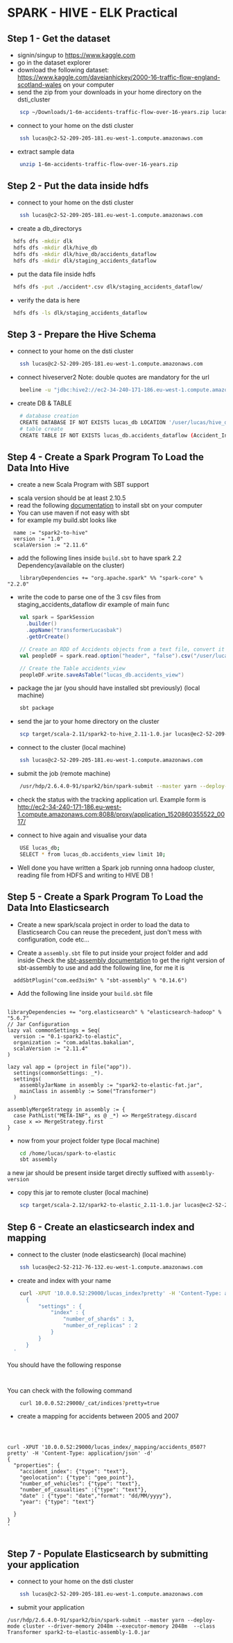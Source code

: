 
# SPARK - HIVE - ELK Practical

## Step 1 - Get the dataset

* signin/singup to https://www.kaggle.com
* go in the dataset explorer
* download the following dataset: https://www.kaggle.com/daveianhickey/2000-16-traffic-flow-england-scotland-wales on your computer
* send the zip from your downloads in your home directory on the dsti_cluster
```bash
    scp ~/Downloads/1-6m-accidents-traffic-flow-over-16-years.zip lucas@ec2-52-209-205-181.eu-west-1.compute.amazonaws.com:/home/lucas/
```
* connect to your home on the dsti cluster
```bash
    ssh lucas@c2-52-209-205-181.eu-west-1.compute.amazonaws.com
```
* extract sample data
```bash
    unzip 1-6m-accidents-traffic-flow-over-16-years.zip 
```

## Step 2 - Put the data inside hdfs

* connect to your home on the dsti cluster
```bash
    ssh lucas@c2-52-209-205-181.eu-west-1.compute.amazonaws.com
```

* create a db_directorys
```bash
  hdfs dfs -mkdir dlk
  hdfs dfs -mkdir dlk/hive_db
  hdfs dfs -mkdir dlk/hive_db/accidents_dataflow
  hdfs dfs -mkdir dlk/staging_accidents_dataflow
```

* put the data file inside hdfs
```bash
  hdfs dfs -put ./accident*.csv dlk/staging_accidents_dataflow/
```

* verify the data is here
```bash
  hdfs dfs -ls dlk/staging_accidents_dataflow
```

## Step 3 - Prepare the Hive Schema

* connect to your home on the dsti cluster
```bash
    ssh lucas@c2-52-209-205-181.eu-west-1.compute.amazonaws.com
```

* connect hiveserver2
Note: double quotes are mandatory for the url
```bash
    beeline -u "jdbc:hive2://ec2-34-240-171-186.eu-west-1.compute.amazonaws.com:2181,ec2-52-212-76-132.eu-west-1.compute.amazonaws.com:2181,ec2-52-209-205-181.eu-west-1.compute.amazonaws.com:2181/;serviceDiscoveryMode=zooKeeper;zooKeeperNamespace=hiveserver2" -n lucas
```

* create DB & TABLE
```bash
    # database creation
    CREATE DATABASE IF NOT EXISTS lucas_db LOCATION '/user/lucas/hive_db' ;
    # table create
    CREATE TABLE IF NOT EXISTS lucas_db.accidents_dataflow (Accident_Index STRING,Location_Easting_OSGR STRING,Location_Northing_OSGR STRING,Longitude STRING,Latitude STRING,Police_Force STRING,Accident_Severity STRING,Number_of_Vehicles INT,Number_of_Casualties INT,AccidentDate  STRING,Day_of_Week STRING,Time STRING,Local_Authority_District STRING,Local_Authority_Highway STRING,1st_Road_Class STRING,1st_Road_Number STRING,Road_Type STRING,Speed_limit STRING,Junction_Detail STRING,Junction_Control STRING,second_Road_Class STRING,second_Road_Number STRING,Pedestrian_CrossingHuman_Control STRING,Pedestrian_CrossingPhysical_Facilities STRING,Light_Conditions STRING,Weather_Conditions STRING,Road_Surface_Conditions STRING,Special_Conditions_at_Site STRING,Carriageway_Hazards STRING,Urban_or_Rural_Area STRING,Did_Police_Officer_Attend_Scene_of_Accident STRING,LSOA_of_Accident_Location STRING,Year STRING) ROW FORMAT DELIMITED FIELDS TERMINATED BY ',' LOCATION  '/user/lucas/hive_db/accidents_dataflow';
```

## Step 4 - Create a Spark Program To Load the Data Into Hive

* create a new Scala Program with SBT support 
 - scala version should be at least 2.10.5
 - read the following [documentation](https://www.scala-sbt.org/release/docs/) to install
 sbt on your computer
 - You can use maven if not easy with sbt
 - for example my build.sbt looks like
```
  name := "spark2-to-hive"
  version := "1.0"
  scalaVersion := "2.11.6"
```

* add the following lines inside `build.sbt` to have spark 2.2  Dependency(available on the cluster)

```
    libraryDependencies += "org.apache.spark" %% "spark-core" % "2.2.0"
```

* write the code to parse one of the 3 csv files from staging_accidents_dataflow dir
example of main func
```scala
    val spark = SparkSession
      .builder()
      .appName("transformerLucasbak")
      .getOrCreate()

    // Create an RDD of Accidents objects from a text file, convert it to a Dataframe
    val peopleDF = spark.read.option("header", "false").csv("/user/lucas/dlk/staging_accidents_dataflow/accidents_2005_to_2007.csv")

    // Create the Table accidents_view
    peopleDF.write.saveAsTable("lucas_db.accidents_view")

```

* package the jar (you should have installed sbt previously) (local machine)
```bash
    sbt package
```

* send the jar to your home directory on the cluster
```bash
    scp target/scala-2.11/spark2-to-hive_2.11-1.0.jar lucas@ec2-52-209-205-181.eu-west-1.compute.amazonaws.com:/home/lucas/
```

* connect to the cluster (local machine)
```bash
    ssh lucas@c2-52-209-205-181.eu-west-1.compute.amazonaws.com
```

* submit the job (remote machine)
```bash
    /usr/hdp/2.6.4.0-91/spark2/bin/spark-submit --master yarn --deploy-mode cluster --driver-memory 2048m --executor-memory 2048m  spark2-to-elastic_2.10-1.0.jar 
```

* check the status with the tracking application url. Example form is http://ec2-34-240-171-186.eu-west-1.compute.amazonaws.com:8088/proxy/application_1520860355522_0017/

* connect to hive again and visualise your data
```bash
    USE lucas_db;
    SELECT * from lucas_db.accidents_view limit 10;
```

* Well done you have written a Spark job running onna hadoop cluster, reading file from HDFS and writing to HIVE DB !

## Step 5 - Create a Spark Program To Load the Data Into Elasticsearch

* Create a new spark/scala project in order to load the data to Elasticsearch
Cou can reuse the precedent, just don't mess with configuration, code etc...

* Create a `assembly.sbt` file to put inside your  project folder and add inside
Check the [sbt-assembly documentation](https://github.com/sbt/sbt-assembly) to get the right version of sbt-assembly to use
and add the following line, for me it is
```
  addSbtPlugin("com.eed3si9n" % "sbt-assembly" % "0.14.6")
```

* Add the following line inside your `build.sbt` file

```

libraryDependencies += "org.elasticsearch" % "elasticsearch-hadoop" % "5.6.7"
// Jar Configuration
lazy val commonSettings = Seq(
  version := "0.1-spark2-to-elastic",
  organization := "com.adaltas.bakalian",
  scalaVersion := "2.11.4"
)

lazy val app = (project in file("app")).
  settings(commonSettings: _*).
  settings(
    assemblyJarName in assembly := "spark2-to-elastic-fat.jar",
    mainClass in assembly := Some("Transformer")
  )

assemblyMergeStrategy in assembly := {
  case PathList("META-INF", xs @ _*) => MergeStrategy.discard
  case x => MergeStrategy.first
}

```


* now from your project folder type (local machine)
```bash
    cd /home/lucas/spark-to-elastic
    sbt assembly
```
a new jar should be present inside target directly suffixed with `assembly-version`

* copy this jar to remote cluster (local machine)
```bash
    scp target/scala-2.12/spark2-to-elastic_2.11-1.0.jar lucas@ec2-52-209-205-181.eu-west-1.compute.amazonaws.com:/home/lucas/
```


## Step 6 - Create an elasticsearch index and mapping

* connect to the cluster (node elasticsearch) (local machine)

```bash
    ssh lucas@ec2-52-212-76-132.eu-west-1.compute.amazonaws.com 
```

* create and index with your name
```bash
    curl -XPUT '10.0.0.52:29000/lucas_index?pretty' -H 'Content-Type: application/json' -d'
      {
          "settings" : {
              "index" : {
                  "number_of_shards" : 3, 
                  "number_of_replicas" : 2 
              }
          }
      }
  '

```
You should have the following response
```


```

You can check with the following command
```bash
    curl 10.0.0.52:29000/_cat/indices?pretty=true
```

* create a mapping for accidents between 2005 and 2007

```



curl -XPUT '10.0.0.52:29000/lucas_index/_mapping/accidents_0507?pretty' -H 'Content-Type: application/json' -d'
{
  "properties": {
    "accident_index": {"type": "text"},
    "geolocation": {"type": "geo_point"},
    "number_of_vehicles": {"type": "text"},
    "number_of_casualties" :{"type": "text"},
    "date" : {"type": "date","format": "dd/MM/yyyy"},
    "year": {"type": "text"}

  }
}
'


```

## Step 7 - Populate Elasticsearch by submitting your application


* connect to your home on the dsti cluster
```bash
    ssh lucas@c2-52-209-205-181.eu-west-1.compute.amazonaws.com
```

* submit your application
```
/usr/hdp/2.6.4.0-91/spark2/bin/spark-submit --master yarn --deploy-mode cluster --driver-memory 2048m --executor-memory 2048m  --class Transformer spark2-to-elastic-assembly-1.0.jar

```

